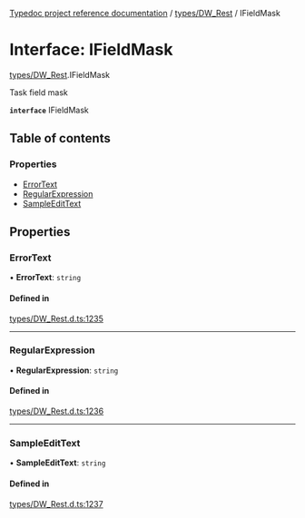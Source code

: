 [Typedoc project reference documentation](../README.md) / [types/DW_Rest](../modules/types_dw_rest.md) / IFieldMask

# Interface: IFieldMask

[types/DW_Rest](../modules/types_dw_rest.md).IFieldMask

Task field mask

**`interface`** IFieldMask

## Table of contents

### Properties

- [ErrorText](types_dw_rest.ifieldmask.md#errortext)
- [RegularExpression](types_dw_rest.ifieldmask.md#regularexpression)
- [SampleEditText](types_dw_rest.ifieldmask.md#sampleedittext)

## Properties

### ErrorText

• **ErrorText**: `string`

#### Defined in

[types/DW_Rest.d.ts:1235](https://github.com/DocuWare/REST-Sample-TS/blob/beb3ada/src/types/DW_Rest.d.ts#L1235)

___

### RegularExpression

• **RegularExpression**: `string`

#### Defined in

[types/DW_Rest.d.ts:1236](https://github.com/DocuWare/REST-Sample-TS/blob/beb3ada/src/types/DW_Rest.d.ts#L1236)

___

### SampleEditText

• **SampleEditText**: `string`

#### Defined in

[types/DW_Rest.d.ts:1237](https://github.com/DocuWare/REST-Sample-TS/blob/beb3ada/src/types/DW_Rest.d.ts#L1237)
